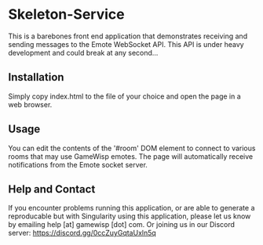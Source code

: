 Skeleton-Service
================

This is a barebones front end application that demonstrates receiving and sending messages to the Emote WebSocket API. This API is under heavy development and could break at any second...

Installation
-------------

Simply copy index.html to the file of your choice and open the page in a web browser.

Usage
-----

You can edit the contents of the '#room' DOM element to connect to various rooms that may use GameWisp emotes. The page will automatically receive notifications from the Emote socket server.

Help and Contact
----------------
If you encounter problems running this application, or are able to generate a reproducable but with Singularity using this application, please let us know by emailing help [at] gamewisp [dot] com. Or joining us in our Discord server: https://discord.gg/0ccZuyGqtaUxln5q